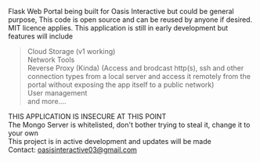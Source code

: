 Flask Web Portal being built for Oasis Interactive but could be general purpose, This code is open source and can be reused by anyone if desired. MIT licence applies. This application is still in early development but features will include


> Cloud Storage (v1 working) <br/>
> Network Tools <br/>
> Reverse Proxy (Kinda) (Access and brodcast http(s), ssh and other connection types from a local server and access it remotely from the portal without exposing the app itself to a public network) <br/>
> User management <br/>
> and more....



THIS APPLICATION IS INSECURE AT THIS POINT <br/>
The Mongo Server is whitelisted, don't bother trying to steal it, change it to your own<br/>
This project is in active development and updates will be made<br/>
Contact: oasisinteractive03@gmail.com 

